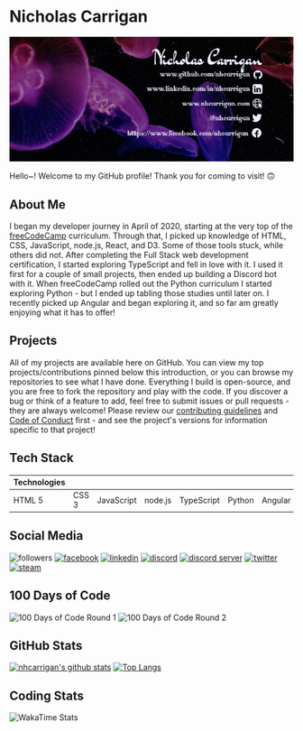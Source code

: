 # Nicholas Carrigan

![Social Media Banner](./banner.png)

Hello~! Welcome to my GitHub profile! Thank you for coming to visit! 🙃

## About Me

I began my developer journey in April of 2020, starting at the very top of the [freeCodeCamp](https://freecodecamp.org/) curriculum. Through that, I picked up knowledge of HTML, CSS, JavaScript, node.js, React, and D3. Some of those tools stuck, while others did not. After completing the Full Stack web development certification, I started exploring TypeScript and fell in love with it. I used it first for a couple of small projects, then ended up building a Discord bot with it. When freeCodeCamp rolled out the Python curriculum I started exploring Python - but I ended up tabling those studies until later on. I recently picked up Angular and began exploring it, and so far am greatly enjoying what it has to offer!

## Projects

All of my projects are available here on GitHub. You can view my top projects/contributions pinned below this introduction, or you can browse my repositories to see what I have done. Everything I build is open-source, and you are free to fork the repository and play with the code. If you discover a bug or think of a feature to add, feel free to submit issues or pull requests - they are always welcome! Please review our [contributing guidelines](CONTRIBUTING.md) and [Code of Conduct](CODE_OF_CONDUCT.md) first - and see the project's versions for information specific to that project!

## Tech Stack

| Technologies |       |            |         |            |        |         |
| ------------ | ----- | ---------- | ------- | ---------- | ------ | ------- |
| HTML 5       | CSS 3 | JavaScript | node.js | TypeScript | Python | Angular |

## Social Media

![followers](https://img.shields.io/github/followers/nhcarrigan?color=purple&logoColor=purple&style=social)
[![facebook](https://img.shields.io/badge/facebook-Nicholas%20Carrigan-purple)](https://facebook.com/nhcarrigan)
[![linkedin](https://img.shields.io/badge/LinkedIn-Nicholas%20Carrigan-purple)](https://linkedin.com/in/nhcarrigan)
[![discord](https://img.shields.io/badge/Discord-nhcarrigan-purple)](https://discord.bio/p/nhcarrigan)
[![discord server](https://img.shields.io/discord/778130114772598785?color=purple&logo=discord&logoColor=purple)](http://chat.nhcarrigan.com)
[![twitter](https://img.shields.io/twitter/follow/nhcarrigan?color=purple&label=Twitter&logoColor=purple&style=social)](https://twitter.com/nhcarrigan)
[![steam](https://img.shields.io/badge/Steam-nhcarrigan-purple)](https://steamcommunity.com/id/nhcarrigan)

## 100 Days of Code

![100 Days of Code Round 1](https://img.shields.io/badge/100%20Days%20of%20Code-Round%201%20Day%20100-purple)
![100 Days of Code Round 2](https://img.shields.io/badge/100%20Days%20of%20Code-Round%202%20Day%2030-purple)

## GitHub Stats

[![nhcarrigan's github stats](https://github-readme-stats.vercel.app/api?username=nhcarrigan&count_private=true&show_icons=true&theme=synthwave)](https://github.com/anuraghazra/github-readme-stats)
[![Top Langs](https://github-readme-stats.vercel.app/api/top-langs/?username=nhcarrigan&show_icons=true&theme=synthwave)](https://github.com/anuraghazra/github-readme-stats)

## Coding Stats
![WakaTime Stats](https://wakatime.com/share/@5d358488-b199-48b1-98ad-d68a3247bc71/ff281983-3b4f-441c-827a-1f2115fbdccf.png)